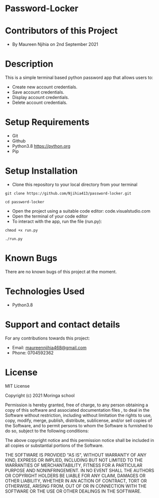 # Password-Locker
# Contributors of this Project
* By Maureen Njihia on 2nd September 2021
# Description
 This is a simple terminal based python password app that allows users to:
 * Create new account credentials.
 * Save account credentials. 
 * Display account credentials.
 * Delete account credentials. 
# Setup Requirements
* Git
* Github
* Python3.8 https://python.org
* Pip
# Setup Installation
* Clone this repository to your local directory from your terminal
```
git clone https://github.com/Njihia413/password-locker.git
```
```
cd password-locker
```
* Open the project using a suitable code editor: code.visualstudio.com
* Open the terminal of your code editor
* To interact with the app, run the file (run.py):
```
chmod +x run.py
```
```
./run.py
```
# Known Bugs
There are no known bugs of this project at the moment.
# Technologies Used
* Python3.8
# Support and contact details
For any contributions towards this project:

* Email: maureennjihia468@gmail.com
* Phone: 0704592362

# License
MIT License

Copyright (c) 2021 Moringa school

Permission is hereby granted, free of charge, to any person obtaining a copy of this software and associated documentation files , to deal in the Software without restriction, including without limitation the rights to use, copy, modify, merge, publish, distribute, sublicense, and/or sell copies of the Software, and to permit persons to whom the Software is furnished to do so, subject to the following conditions:

The above copyright notice and this permission notice shall be included in all copies or substantial portions of the Software.

THE SOFTWARE IS PROVIDED "AS IS", WITHOUT WARRANTY OF ANY KIND, EXPRESS OR IMPLIED, INCLUDING BUT NOT LIMITED TO THE WARRANTIES OF MERCHANTABILITY, FITNESS FOR A PARTICULAR PURPOSE AND NONINFRINGEMENT. IN NO EVENT SHALL THE AUTHORS OR COPYRIGHT HOLDERS BE LIABLE FOR ANY CLAIM, DAMAGES OR OTHER LIABILITY, WHETHER IN AN ACTION OF CONTRACT, TORT OR OTHERWISE, ARISING FROM, OUT OF OR IN CONNECTION WITH THE SOFTWARE OR THE USE OR OTHER DEALINGS IN THE SOFTWARE.